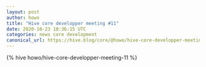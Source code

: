 ```yaml
---
layout: post
author: howo
title: "Hive core developper meeting #11"
date: 2020-10-23 10:36:15 UTC
categories: news core development
canonical_url: https://hive.blog/core/@howo/hive-core-developper-meeting-11
---
```

{% hive howo/hive-core-developper-meeting-11 %}
